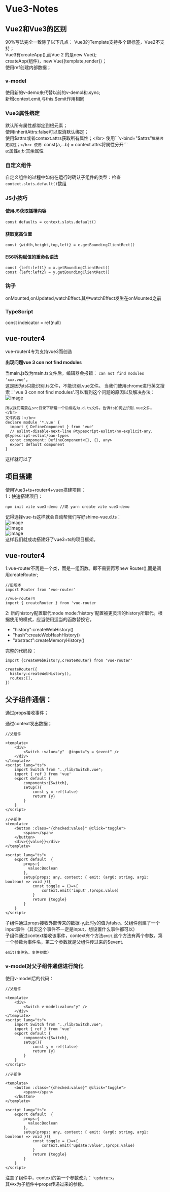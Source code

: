 # Vue3-Notes

## Vue2和Vue3的区别

90%写法完全一致除了以下几点：
Vue3的Template支持多个跟标签，Vue2不支持；</br>
Vue3有createApp(),而Vue 2 的是new Vue();</br>
createApp(组件)，new Vue({template,render})；</br>
使用ref创建内部数据；</br>

### v-model

使用新的v-demo来代替以前的v-demol和.sync;</br>
新增context.emit,与this.$emit作用相同

### Vue3属性绑定

默认所有属性都绑定到根元素；</br>
使用inheritAttrs:false可以取消默认绑定；</br>
使用$attrs或者context.attrs获取所有属性；</br>
使用```v-bind="$attrs"```批量绑定属性；</br>
使用 ```const{a,...b} = context.attrs将属性分开```</br>
a:属性a;b:其余属性

### 自定义组件
自定义组件的过程中如何在运行时确认子组件的类型：检查``` context.slots.default() ```数组

### JS小技巧

#### 使用JS获取插槽内容
``` const defaults = context.slots.default() ```

#### 获取宽高位置

``` const {width,height,top,left} = e.getBoundingClientRect() ```

#### ES6析构赋值的重命名语法

``` 
const {left:left1} = x.getBoundingClientRect()
const {left:left2} = y.getBoundingClientRect()
```

### 钩子

onMounted,onUpdated,watchEffect.其中watchEffect发生在onMounted之前

### TypeScript

const indeicator = ref<HTMLDivElement>(null)


## vue-router4
vue-router4专为支持vue3而创造

**出现问题vue 3 con not find modules**

当main.js改为main.ts文件后，编辑器会报错： ``` can not find modules 'xxx.vue' ```。</br>
这是因为ts只能识别.ts文件，不能识别.vue文件。
当我们使用chrome进行英文搜索：'vue 3 con not find modules'.可以看到这个问题的原因以及解决办法：
![image](https://user-images.githubusercontent.com/47940363/140441220-cbe60591-bf90-4ae7-a214-0f4a4a577367.png)
```
所以我们需要在src目录下新建一个后缀名为.d.ts文件。告诉ts如何去识别.vue文件。</br>
文件内容：</br>
declare module '*.vue' {
  import { DefineComponent } from 'vue'
  // eslint-disable-next-line @typescript-eslint/no-explicit-any, @typescript-eslint/ban-types
  const component: DefineComponent<{}, {}, any>
  export default component
}
```
这样就可以了
## 项目搭建
使用Vue3+ts+router4+vuex搭建项目：</br>
1：快速搭建项目：</br>
```
npm init vite vue3-demo //或 yarn create vite vue3-demo
```
记得选择vue-ts这样就会自动帮我们写好shime-vue.d.ts：</br>
![image](https://user-images.githubusercontent.com/47940363/140440400-3ead8c98-6206-4015-a1b2-02da2dd58855.png)</br>
![image](https://user-images.githubusercontent.com/47940363/140440466-4a2a1c06-7213-4757-85d3-aa9137c67d76.png)</br>
![image](https://user-images.githubusercontent.com/47940363/140440488-1d637504-8108-498c-ba1a-a79fd4756b47.png)</br>
这样我们就成功搭建好了vue3+ts的项目框架。</br>

## vue-router4

1:vue-router不再是一个类，而是一组函数。即不需要再写new Router(),而是调用createRouter;</br>
```
//旧版本
import Router from 'vue-router'

//vue-router4
import { createRouter } from 'vue-router
```
2: 新的history配置取代mode
mode:'history'配置被更灵活的history所取代。根据使用的模式，应当使用适当的函数替换它。

* "history":createWebHistory()
* "hash":createWebHashHistory()
* "abstract":createMemoryHistory()

完整的代码段：
```
import {createWebHistory,createRouter} from 'vue-router'

createRouter({
  history:createWebHistory(),
  routes:[],
})
```

## 父子组件通信：

通过props接收事件；

通过context发出数据；

```
//父组件

<template>
    <div>
        <Switch :value="y"  @input="y = $event" />
    </div>
</template>
<script lang="ts">
    import Switch from "../lib/Switch.vue";
    import { ref } from 'vue'
    export default {
        components:{Switch},
        setup(){
            const y = ref(false)
            return {y}
        }
    }
</script>
```

```
//子组件
<template>
    <button :class="{checked:value}" @click="toggle">
        <span></span>
    </button>
    <div>{{value}}</div>
</template>

<script lang="ts">
    export default  {
        props:{
          value:Boolean
        },
        setup(props: any, context: { emit: (arg0: string, arg1: boolean) => void }){
            const toggle = ()=>{
                context.emit('input',!props.value)
            }
            return {toggle}
        }
    }
</script>

```
子组件通过props接收外部传来的数据-y,此时y的值为false。父组件创建了一个input事件（其实这个事件不一定是input，想设置什么事件都可以）</br>
子组件通过context接收该事件，context有个方法```emit```,这个方法有两个参数，第一个参数为事件名，第二个参数就是父组件传过来的$event.
```
emit(事件名，事件参数)
```


### v-model对父子组件通信进行简化

使用v-model后的代码：
```
//父组件

<template>
    <div>
        <Switch v-model:value="y" />
    </div>
</template>
<script lang="ts">
    import Switch from "../lib/Switch.vue";
    import { ref } from 'vue'
    export default {
        components:{Switch},
        setup(){
            const y = ref(false)
            return {y}
        }
    }
</script>
```

```
//子组件

<template>
    <button :class="{checked:value}" @click="toggle">
        <span></span>
    </button>
</template>

<script lang="ts">
    export default  {
        props:{
          value:Boolean
        },
        setup(props: any, context: { emit: (arg0: string, arg1: boolean) => void }){
            const toggle = ()=>{
                context.emit('update:value',!props.value)
            }
            return {toggle}
        }
    }
</script>
```

注意子组件中，context的第一个参数改为：```'update:x```。</br>
其中x为子组件中props传递过来的参数。













































































